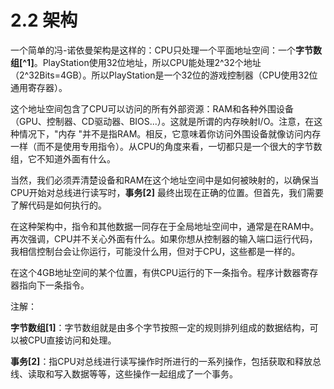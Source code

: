 # 2.2 架构

一个简单的冯-诺依曼架构是这样的：CPU只处理一个平面地址空间：一个**字节数组\[^1]**。PlayStation使用32位地址，所以CPU能处理2^32个地址（2^32Bits=4GB）。所以PlayStation是一个32位的游戏控制器（CPU使用32位通用寄存器）。

这个地址空间包含了CPU可以访问的所有外部资源：RAM和各种外围设备（GPU、控制器、CD驱动器、BIOS...）。这就是所谓的内存映射I/O。注意，在这种情况下，"内存 "并不是指RAM。相反，它意味着你访问外围设备就像访问内存一样（而不是使用专用指令）。从CPU的角度来看，一切都只是一个很大的字节数组，它不知道外面有什么。

当然，我们必须弄清楚设备和RAM在这个地址空间中是如何被映射的，以确保当CPU开始对总线进行读写时，**事务\[2]** 最终出现在正确的位置。但首先，我们需要了解代码是如何执行的。

在这种架构中，指令和其他数据一同存在于全局地址空间中，通常是在RAM中。再次强调，CPU并不关心外面有什么。如果你想从控制器的输入端口运行代码，我相信控制台会让你运行，可能没什么用，但对于CPU，这些都是一样的。

在这个4GB地址空间的某个位置，有供CPU运行的下一条指令。程序计数器寄存器指向下一条指令。

注解：

**字节数组\[1]**：字节数组就是由多个字节按照一定的规则排列组成的数据结构，可以被CPU直接访问和处理。

**事务\[2]**：指CPU对总线进行读写操作时所进行的一系列操作，包括获取和释放总线、读取和写入数据等等，这些操作一起组成了一个事务。
